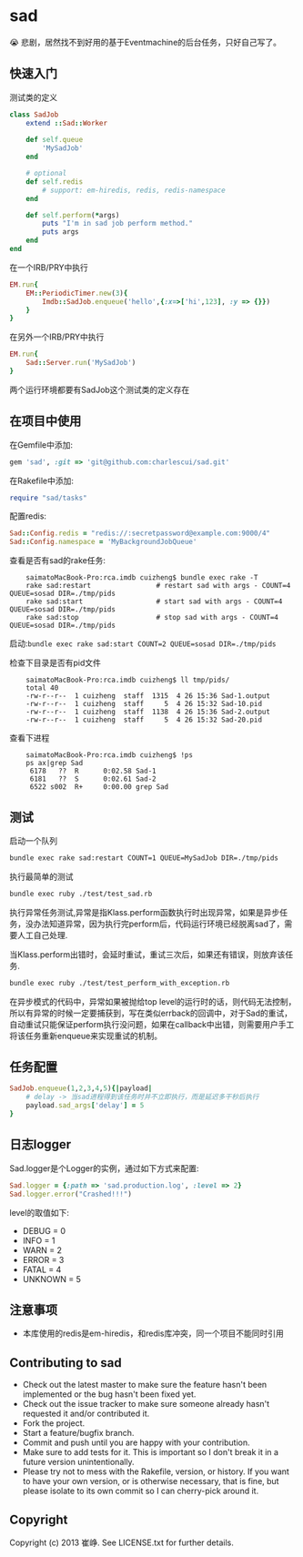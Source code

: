 # sad

:sob: 悲剧，居然找不到好用的基于Eventmachine的后台任务，只好自己写了。

## 快速入门

测试类的定义

```ruby
class SadJob
	extend ::Sad::Worker
	
	def self.queue
		'MySadJob'
	end

	# optional
	def	self.redis
		# support: em-hiredis, redis, redis-namespace
	end

	def self.perform(*args)
		puts "I'm in sad job perform method."
		puts args
	end
end
```

在一个IRB/PRY中执行

```ruby
EM.run{
	EM::PeriodicTimer.new(3){
		Imdb::SadJob.enqueue('hello',{:x=>['hi',123], :y => {}})
	}
}
```

在另外一个IRB/PRY中执行

```ruby
EM.run{
	Sad::Server.run('MySadJob')
}
```

两个运行环境都要有SadJob这个测试类的定义存在


## 在项目中使用

在Gemfile中添加:

```ruby
gem 'sad', :git => 'git@github.com:charlescui/sad.git'
```

在Rakefile中添加:

```ruby
require "sad/tasks"
```

配置redis:

```ruby
Sad::Config.redis = "redis://:secretpassword@example.com:9000/4"
Sad::Config.namespace = 'MyBackgroundJobQueue'
```

查看是否有sad的rake任务:

		saimatoMacBook-Pro:rca.imdb cuizheng$ bundle exec rake -T
		rake sad:restart                # restart sad with args - COUNT=4 QUEUE=sosad DIR=./tmp/pids
		rake sad:start                  # start sad with args - COUNT=4 QUEUE=sosad DIR=./tmp/pids
		rake sad:stop                   # stop sad with args - COUNT=4 QUEUE=sosad DIR=./tmp/pids

启动:`bundle exec rake sad:start COUNT=2 QUEUE=sosad DIR=./tmp/pids`

检查下目录是否有pid文件

		saimatoMacBook-Pro:rca.imdb cuizheng$ ll tmp/pids/
		total 40
		-rw-r--r--  1 cuizheng  staff  1315  4 26 15:36 Sad-1.output
		-rw-r--r--  1 cuizheng  staff     5  4 26 15:32 Sad-10.pid
		-rw-r--r--  1 cuizheng  staff  1138  4 26 15:36 Sad-2.output
		-rw-r--r--  1 cuizheng  staff     5  4 26 15:32 Sad-20.pid

查看下进程

		saimatoMacBook-Pro:rca.imdb cuizheng$ !ps
		ps ax|grep Sad
		 6178   ??  R      0:02.58 Sad-1      
		 6181   ??  S      0:02.61 Sad-2      
		 6522 s002  R+     0:00.00 grep Sad


## 测试

启动一个队列

```sh
bundle exec rake sad:restart COUNT=1 QUEUE=MySadJob DIR=./tmp/pids
```

执行最简单的测试

```sh
bundle exec ruby ./test/test_sad.rb
```

执行异常任务测试,异常是指Klass.perform函数执行时出现异常，如果是异步任务，没办法知道异常，因为执行完perform后，代码运行环境已经脱离sad了，需要人工自己处理.

当Klass.perform出错时，会延时重试，重试三次后，如果还有错误，则放弃该任务.

```sh
bundle exec ruby ./test/test_perform_with_exception.rb
```

在异步模式的代码中，异常如果被抛给top level的运行时的话，则代码无法控制，所以有异常的时候一定要捕获到，写在类似errback的回调中，对于Sad的重试，自动重试只能保证perform执行没问题，如果在callback中出错，则需要用户手工将该任务重新enqueue来实现重试的机制。

## 任务配置

```ruby
SadJob.enqueue(1,2,3,4,5){|payload|
	# delay -> 当sad进程得到该任务时并不立即执行，而是延迟多干秒后执行
	payload.sad_args['delay'] = 5
}
```

## 日志logger

Sad.logger是个Logger的实例，通过如下方式来配置:

```ruby
Sad.logger = {:path => 'sad.production.log', :level => 2}
Sad.logger.error("Crashed!!!")
```

level的取值如下:

* DEBUG = 0
* INFO = 1
* WARN = 2
* ERROR = 3
* FATAL = 4
* UNKNOWN = 5

## 注意事项

* 本库使用的redis是em-hiredis，和redis库冲突，同一个项目不能同时引用

## Contributing to sad
 
* Check out the latest master to make sure the feature hasn't been implemented or the bug hasn't been fixed yet.
* Check out the issue tracker to make sure someone already hasn't requested it and/or contributed it.
* Fork the project.
* Start a feature/bugfix branch.
* Commit and push until you are happy with your contribution.
* Make sure to add tests for it. This is important so I don't break it in a future version unintentionally.
* Please try not to mess with the Rakefile, version, or history. If you want to have your own version, or is otherwise necessary, that is fine, but please isolate to its own commit so I can cherry-pick around it.

## Copyright

Copyright (c) 2013 崔峥. See LICENSE.txt for
further details.

